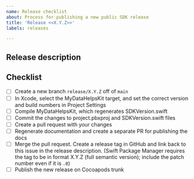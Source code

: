 ```yaml
---
name: Release checklist
about: Process for publishing a new public SDK release
title: 'Release <<X.Y.Z>>'
labels: releases

---
```


## Release description



## Checklist

- [ ] Create a new branch `release/X.Y.Z` off of `main`
- [ ] In Xcode, select the MyDataHelpsKit target, and set the correct version and build numbers in Project Settings
- [ ] Compile MyDataHelpsKit, which regenerates SDKVersion.swift
- [ ] Commit the changes to project.pbxproj and SDKVersion.swift files
- [ ] Create a pull request with your changes
- [ ] Regenerate documentation and create a separate PR for publishing the docs
- [ ] Merge the pull request. Create a release tag in GitHub and link back to this issue in the release description. (Swift Package Manager requires the tag to be in format X.Y.Z (full semantic version); include the patch number even if it is `.0`)
- [ ] Publish the new release on Cocoapods trunk
